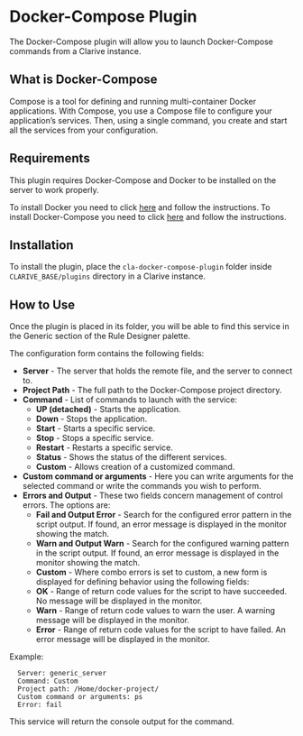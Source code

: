 # Docker-Compose Plugin

The Docker-Compose plugin will allow you to launch Docker-Compose commands from a Clarive instance.

## What is Docker-Compose

Compose is a tool for defining and running multi-container Docker applications.  With Compose, you use a Compose file to
configure your application’s services.  Then, using a single command, you create and start all the services from your
configuration.

## Requirements

This plugin requires Docker-Compose and Docker to be installed on the server to work properly.

To install Docker you need to click [here](https://docs.docker.com/engine/installation/linux/centos/) and follow the
instructions.  To install Docker-Compose you need to click [here](https://docs.docker.com/compose/install/) and follow
the instructions.

## Installation

To install the plugin, place the `cla-docker-compose-plugin` folder inside `CLARIVE_BASE/plugins` directory in a Clarive
instance.

## How to Use

Once the plugin is placed in its folder, you will be able to find this service in the Generic section of the Rule
Designer palette.

The configuration form contains the following fields:

- **Server** - The server that holds the remote file, and the server to connect to.
- **Project Path** - The full path to the Docker-Compose project directory.
- **Command** - List of commands to launch with the service:
    - **UP (detached)** - Starts the application.
    - **Down** - Stops the application.
    - **Start** - Starts a specific service.
    - **Stop** - Stops a specific service.
    - **Restart** - Restarts a specific service.
    - **Status** - Shows the status of the different services.
    - **Custom** - Allows creation of a customized command.
- **Custom command or arguments** - Here you can write arguments for the selected command or write the commands you wish
  to perform.
- **Errors and Output** - These two fields concern management of control errors. The options are:
   - **Fail and Output Error** - Search for the configured error pattern in the script output. If found, an error
     message is displayed in the monitor showing the match.
   - **Warn and Output Warn** - Search for the configured warning pattern in the script output. If found, an error
     message is displayed in the monitor showing the match.
   - **Custom** - Where combo errors is set to custom, a new form is displayed for defining behavior using the following
     fields:
   - **OK** - Range of return code values for the script to have succeeded. No message will be displayed in the monitor.
   - **Warn** - Range of return code values to warn the user. A warning message will be displayed in the monitor.
   - **Error** - Range of return code values for the script to have failed. An error message will be displayed in the
     monitor.

Example:

      Server: generic_server
      Command: Custom
      Project path: /Home/docker-project/
      Custom command or arguments: ps
      Error: fail

This service will return the console output for the command.
